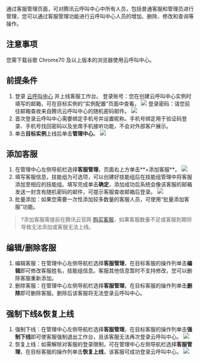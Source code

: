 通过客服管理页面，可对腾讯云呼叫中心中所有人员，包括普通客服和管理员进行管理，您可以通过客服管理功能进行云呼叫中心人员的增加、删除、修改和查询等操作。
## 注意事项
您需下载谷歌 Chrome70 及以上版本的浏览器使用云呼叫中心。
## 前提条件
1. 登录 [云呼叫中心](https://tccc.qcloud.com/login) 并上线客服工作台。
登录账号：您在创建云呼叫中心实例时填写的邮箱，可在目标实例的“实例配置”页面中查看。
![](https://main.qcloudimg.com/raw/00fbb9c3c4c6234f17ee313a34dadc26.png)
登录密码：请您前往邮箱查收来自腾讯云呼叫中心的随机密码邮件。
![](https://main.qcloudimg.com/raw/c5d50c24386886ee174a87df027d77b3.png)
2. 首次登录云呼叫中心需要绑定手机号并设置昵称。手机号绑定用于验证码登录、手机号找回密码以及坐席手机接听功能，不会对外部客户展示。
3. 单击**目标实例**上线后单击**管理中心**。
![](https://main.qcloudimg.com/raw/cd61148d669d00724fecc61ac88adef7.png)

## 添加客服
1. 在管理中心左侧导航栏选择**客服管理**，页面右上方单击**+添加客服**。
![](https://main.qcloudimg.com/raw/7d9064cb7cba39b1397b2ab65f2e49e6.png)
2. 填写客服信息，技能组为可选项，可以创建好技能组后在技能组管理中将客服添加至相应的技能组。填写完成单击**确定**，添加成功后系统会像该客服的邮箱发送一封含有随机密码的邮件，可提示客服查收邮箱后登录。
![](https://main.qcloudimg.com/raw/4613145cd133ddde169ec1b6afec5b6b.png)
3. 批量添加：如果您需要一次性添加较多数量的客服人员，可使用“批量添加客服”功能。
>?添加客服需提前在腾讯云官网 [购买客服](https://buy.cloud.tencent.com/ccc_seat)，如果客服数量不足或客服到期将导致无法添加或客服无法上线。
>

## 编辑/删除客服
1. 编辑客服：在管理中心左侧导航栏选择**客服管理**，在目标客服的操作列单击**编辑**即可修改客服姓名，技能组信息。客服其他信息暂时不支持修改，您可以删除客服重新添加。
2. 删除客服：在管理中心左侧导航栏选择**客服管理**，在目标客服的操作列单击**删除**即可删除客服。删除后该客服将无法登录云呼叫中心。

## 强制下线&恢复上线
1. 强制下线：在管理中心左侧导航栏选择**客服管理**，在目标客服的操作列单击**强制下线**即可使客服强制退出工作台，且该客服无法再次登录云呼叫中心。
![](https://main.qcloudimg.com/raw/a4fc955b7b73cdf757267dba05325c35.png)
2. 恢复上线：如需解除对客服的登录限制，可在管理中心左侧导航栏选择**客服管理**，在目标客服的操作列单击**恢复上线**，该客服可成功登录云呼叫中心。
![](https://main.qcloudimg.com/raw/7aa351b47c60ac914283c0bb4bdf1d28.png)

